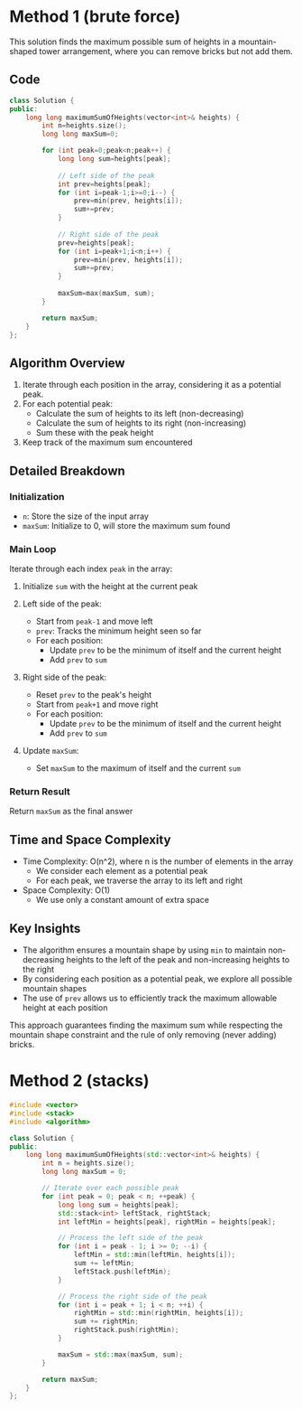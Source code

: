 # Method 1 (brute force)

This solution finds the maximum possible sum of heights in a mountain-shaped tower arrangement, where you can remove bricks but not add them.

## Code
```cpp
class Solution {
public:
    long long maximumSumOfHeights(vector<int>& heights) {
        int n=heights.size();
        long long maxSum=0;

        for (int peak=0;peak<n;peak++) {
            long long sum=heights[peak];
            
            // Left side of the peak
            int prev=heights[peak];
            for (int i=peak-1;i>=0;i--) {
                prev=min(prev, heights[i]);
                sum+=prev;
            }
            
            // Right side of the peak
            prev=heights[peak];
            for (int i=peak+1;i<n;i++) {
                prev=min(prev, heights[i]);
                sum+=prev;
            }
            
            maxSum=max(maxSum, sum);
        }

        return maxSum;
    }
};
```

## Algorithm Overview

1. Iterate through each position in the array, considering it as a potential peak.
2. For each potential peak:
   - Calculate the sum of heights to its left (non-decreasing)
   - Calculate the sum of heights to its right (non-increasing)
   - Sum these with the peak height
3. Keep track of the maximum sum encountered

## Detailed Breakdown

### Initialization
- `n`: Store the size of the input array
- `maxSum`: Initialize to 0, will store the maximum sum found

### Main Loop
Iterate through each index `peak` in the array:

1. Initialize `sum` with the height at the current peak

2. Left side of the peak:
   - Start from `peak-1` and move left
   - `prev`: Tracks the minimum height seen so far
   - For each position:
     - Update `prev` to be the minimum of itself and the current height
     - Add `prev` to `sum`

3. Right side of the peak:
   - Reset `prev` to the peak's height
   - Start from `peak+1` and move right
   - For each position:
     - Update `prev` to be the minimum of itself and the current height
     - Add `prev` to `sum`

4. Update `maxSum`:
   - Set `maxSum` to the maximum of itself and the current `sum`

### Return Result
Return `maxSum` as the final answer

## Time and Space Complexity

- Time Complexity: O(n^2), where n is the number of elements in the array
  - We consider each element as a potential peak
  - For each peak, we traverse the array to its left and right
- Space Complexity: O(1)
  - We use only a constant amount of extra space

## Key Insights

- The algorithm ensures a mountain shape by using `min` to maintain non-decreasing heights to the left of the peak and non-increasing heights to the right
- By considering each position as a potential peak, we explore all possible mountain shapes
- The use of `prev` allows us to efficiently track the maximum allowable height at each position

This approach guarantees finding the maximum sum while respecting the mountain shape constraint and the rule of only removing (never adding) bricks.

# Method 2 (stacks)
```cpp
#include <vector>
#include <stack>
#include <algorithm>

class Solution {
public:
    long long maximumSumOfHeights(std::vector<int>& heights) {
        int n = heights.size();
        long long maxSum = 0;

        // Iterate over each possible peak
        for (int peak = 0; peak < n; ++peak) {
            long long sum = heights[peak];
            std::stack<int> leftStack, rightStack;
            int leftMin = heights[peak], rightMin = heights[peak];

            // Process the left side of the peak
            for (int i = peak - 1; i >= 0; --i) {
                leftMin = std::min(leftMin, heights[i]);
                sum += leftMin;
                leftStack.push(leftMin);
            }

            // Process the right side of the peak
            for (int i = peak + 1; i < n; ++i) {
                rightMin = std::min(rightMin, heights[i]);
                sum += rightMin;
                rightStack.push(rightMin);
            }

            maxSum = std::max(maxSum, sum);
        }

        return maxSum;
    }
};

```
